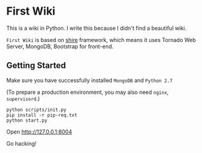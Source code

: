 First Wiki
==========

This is a wiki in Python. I write this because I didn't find a beautiful wiki.

`First Wiki` is based on [shire](https://github.com/liangsun/shire) framework, which means it uses Tornado Web Server, MongoDB, Bootstrap for front-end.

## Getting Started

Make sure you have successfully installed `MongoDB` and `Python 2.7`

(To prepare a production environment, you may also need `nginx`, `supervisord`.)

```
python scripts/init.py
pip install -r pip-req.txt
python start.py
```

Open <http://127.0.0.1:8004>

Go hacking!
